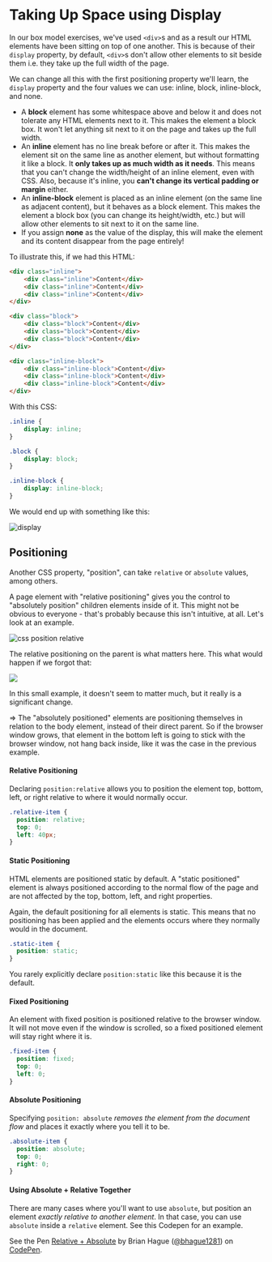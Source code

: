 # Taking Up Space using Display

In our box model exercises, we've used `<div>`s and as a result our HTML elements have been sitting on top of one another. This is because of their `display` property, by default, `<div>`s don't allow other elements to sit beside them i.e. they take up the full width of the page.

We can change all this with the first positioning property we'll learn, the `display` property and the four values we can use: inline, block, inline-block, and none.

* A **block** element has some whitespace above and below it and does not tolerate any HTML elements next to it. This makes the element a block box. It won't let anything sit next to it on the page and takes up the full width.
* An **inline** element has no line break before or after it. This makes the element sit on the same line as another element, but without formatting it like a block. It **only takes up as much width as it needs**. This means that you can't change the width/height of an inline element, even with CSS. Also, because it's inline, you **can't change its vertical padding or margin** either.
* An **inline-block** element is placed as an inline element (on the same line as adjacent content), but it behaves as a block element. This makes the element a block box (you can change its height/width, etc.) but will allow other elements to sit next to it on the same line.
* If you assign **none** as the value of the display, this will make the element and its content disappear from the page entirely!

To illustrate this, if we had this HTML:

```html
<div class="inline">
    <div class="inline">Content</div>
    <div class="inline">Content</div>
    <div class="inline">Content</div>
</div>

<div class="block">
    <div class="block">Content</div>
    <div class="block">Content</div>
    <div class="block">Content</div>
</div>

<div class="inline-block">
    <div class="inline-block">Content</div>
    <div class="inline-block">Content</div>
    <div class="inline-block">Content</div>
</div>
```

With this CSS:

```css
.inline {
    display: inline;
}

.block {
    display: block;
}

.inline-block {
    display: inline-block;
}
```

We would end up with something like this:

![display](https://i.imgur.com/zeD1f2m.png)


## Positioning

Another CSS property, "position", can take `relative` or `absolute` values, among others.

A page element with "relative positioning" gives you the control to "absolutely position" children elements inside of it. This might not be obvious to everyone - that's probably because this isn't intuitive, at all. Let's look at an example.


![css position relative](https://i.imgur.com/LRd7lBy.png)

The relative positioning on the parent is what matters here. This what would happen if we forgot that:

![](https://i.imgur.com/0vGcPFL.png)

In this small example, it doesn't seem to matter much, but it really is a significant change.

⇒ The "absolutely positioned" elements are positioning themselves in relation to the body element, instead of their direct parent. So if the browser window grows, that element in the bottom left is going to stick with the browser window, not hang back inside, like it was the case in the previous example.

#### Relative Positioning

Declaring `position:relative` allows you to position the element top, bottom, left, or right relative to where it would normally occur.

```css
.relative-item {
  position: relative;
  top: 0;
  left: 40px;
}
```

#### Static Positioning

HTML elements are positioned static by default. A "static positioned" element is always positioned according to the normal flow of the page and are not affected by the top, bottom, left, and right properties.

Again, the default positioning for all elements is static. This means that no positioning has been applied and the elements occurs where they normally would in the document.

```css
.static-item {
  position: static;
}
```

You rarely explicitly declare `position:static` like this because it is the default.

#### Fixed Positioning

An element with fixed position is positioned relative to the browser window.  It will not move even if the window is scrolled, so a fixed positioned element will stay right where it is.

```css
.fixed-item {
  position: fixed;
  top: 0;
  left: 0;
}
```

#### Absolute Positioning

Specifying `position: absolute` _removes the element from the document flow_ and places it exactly where you tell it to be.

```css
.absolute-item {
  position: absolute;
  top: 0;
  right: 0;
}
```

#### Using Absolute + Relative Together

There are many cases where you'll want to use `absolute`, but position an element _exactly relative to another element_. In that case, you can use `absolute` inside a `relative` element. See this Codepen for an example.

<p data-height="665" data-theme-id="0" data-slug-hash="WwVKMq" data-default-tab="css,result" data-user="bhague1281" data-embed-version="2" class="codepen">See the Pen <a href="http://codepen.io/bhague1281/pen/WwVKMq/">Relative + Absolute</a> by Brian Hague (<a href="http://codepen.io/bhague1281">@bhague1281</a>) on <a href="http://codepen.io">CodePen</a>.</p>
<script async src="//assets.codepen.io/assets/embed/ei.js"></script>
